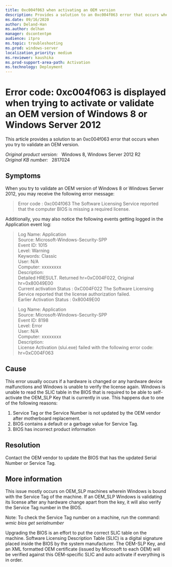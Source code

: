 ```yaml
---
title: 0xc004f063 when activating an OEM version
description: Provides a solution to an 0xc004f063 error that occurs when you try to validate an OEM version.
ms.date: 09/16/2020
author: Deland-Han 
ms.author: delhan
manager: dscontentpm
audience: itpro
ms.topic: troubleshooting
ms.prod: windows-server
localization_priority: medium
ms.reviewer: kaushika
ms.prod-support-area-path: Activation
ms.technology: Deployment
---
```

# Error code: 0xc004f063 is displayed when trying to activate or validate an OEM version of Windows 8 or Windows Server 2012

This article provides a solution to an 0xc004f063 error that occurs when you try to validate an OEM version.

_Original product version:_ &nbsp; Windows 8, Windows Server 2012 R2  
_Original KB number:_ &nbsp; 2817024

## Symptoms

When you try to validate an OEM version of Windows 8 or Windows Server 2012, you may receive the following error message:

> Error code : 0xc004f063 The Software Licensing Service reported that the computer BIOS is missing a required license.

Additionally, you may also notice the following events getting logged in the Application event log:

> Log Name: Application  
Source: Microsoft-Windows-Security-SPP  
Event ID: 1015  
Level: Warning  
Keywords: Classic  
User: N/A  
Computer: xxxxxxxx  
Description:  
Detailed HRESULT. Returned hr=0xC004F022, Original hr=0x80049E00  
Current activation Status : 0xC004F022  The Software Licensing Service reported that the license authorization failed.  
Earlier Activation Status : 0x80049E00  

> Log Name: Application  
Source: Microsoft-Windows-Security-SPP  
Event ID: 8198  
Level: Error  
User:  N/A  
Computer: xxxxxxxx  
Description:  
License Activation (slui.exe) failed with the following error code: hr=0xC004F063  

## Cause

This error usually occurs if a hardware is changed or any hardware device malfunctions and Windows is unable to verify the license again. Windows is unable to read the SLIC table in the BIOS that is required to be able to self-activate the OEM_SLP Key that is currently in use. This happens due to one of the following reasons:

1. Service Tag or the Service Number is not updated by the OEM vendor after motherboard replacement.
2. BIOS contains a default or a garbage value for Service Tag.
3. BIOS has incorrect product information

## Resolution

Contact the OEM vendor to update the BIOS that has the updated Serial Number or Service Tag.

## More information

This issue mostly occurs on OEM_SLP machines wherein Windows is bound with the Service Tag of the machine. If an OEM_SLP Windows is validating its license after any hardware change apart from the key, it will also verify the Service Tag number in the BIOS.

Note: To check the Service Tag number on a machine, run the command: *wmic bios get serialnumber*  

Upgrading the BIOS is an effort to put the correct SLIC table on the machine. Software Licensing Description Table (SLIC) is a digital signature placed inside the BIOS by the system manufacturer. The OEM-SLP Key, and an XML formatted OEM certificate (issued by Microsoft to each OEM) will be verified against this OEM-specific SLIC and auto activate if everything is in order.
